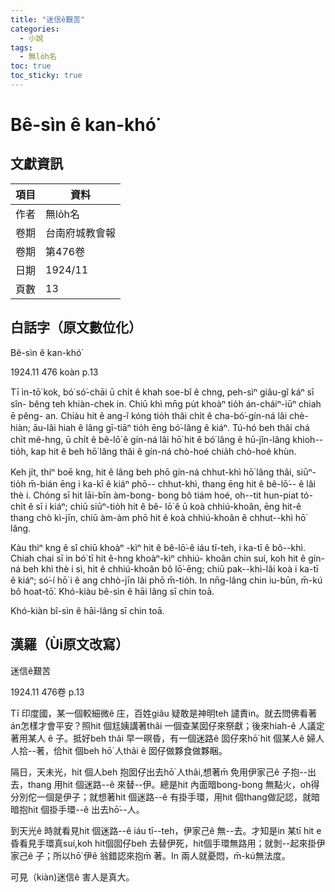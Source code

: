 ```yaml
---
title: "迷信ê艱苦"
categories:
  - 小說
tags:
  - 無lo̍h名
toc: true
toc_sticky: true
---
```


# Bê-sìn ê kan-khó͘

## 文獻資訊

| 項目 | 資料 |
|---|---|
| 作者 | 無lo̍h名 |
| 卷期 | 台南府城教會報 |
| 卷期 | 第476卷 |
| 日期 | 1924/11 |
| 頁數 | 13 |

## 白話字（原文數位化）

Bê-sìn ê kan-khó͘

1924.11 476 koàn p.13

Tī ìn-tō͘ kok, bó͘ só͘-chāi ū chi̍t ê khah soe-bî ê chng, peh-sìⁿ giâu-gî káⁿ sī sîn- bêng teh khiàn-chek in. Chiū khì mn̄g pu̍t khoàⁿ tio̍h án-cháiⁿ-iūⁿ chiah ē pêng- an. Chiàu hit ê ang-î kóng tio̍h thâi chi̍t ê cha-bó͘-gín-ná lâi chè-hiàn; āu-lâi hiah ê lâng gī-tiāⁿ tio̍h ēng bó͘-lâng ê kiáⁿ. Tú-hó beh thâi chá chi̍t mê-hng, ū chi̍t ê bê-lō͘ ê gín-ná lâi hō͘ hit ê bó͘ lâng ê hū-jîn-lâng khioh--tio̍h, kap hit ê beh hō͘ lâng thâi ê gín-ná chò-hoé chia̍h chò-hoé khùn.

Keh ji̍t, thiⁿ boē kng, hit ê lâng beh phō gín-ná chhut-khì hō͘ lâng thâi, siūⁿ- tio̍h m̄-bián ēng i ka-kī ê kiáⁿ phō-- chhut-khì, thang ēng hit ê bê-lō͘-- ê lâi thè i. Chóng sī hit lāi-bīn àm-bong- bong bô tiám hoé, oh--tit hun-piat tó- chi̍t ê sī i kiáⁿ; chiū siūⁿ-tio̍h hit ê bê- lō͘ ê ū koà chhiú-khoân, ēng hit-ê thang chò kì-jīn, chiū àm-àm phō hit ê koà chhiú-khoân ê chhut--khì hō͘ lâng.

Kàu thiⁿ kng ê sî chiū khoàⁿ -kìⁿ hit ê bê-lō͘-ê iáu tī-teh, i ka-tī ê bô--khì. Chiah chai sī in bó͘ tī hit ê-hng khoàⁿ-kìⁿ chhiú- khoân chin suí, koh hit ê gín-ná beh khì thè i sì, hit ê chhiú-khoân bô lō͘-ēng; chiū pak--khì-lâi koà i ka-tī ê kiáⁿ; só͘-í hō͘ i ê ang chhò-jīn lâi phō m̄-tio̍h. In nn̄g-lâng chin iu-būn, m̄-kú bô hoat-tō͘. Khó-kiàu bê-sìn ê hāi lâng sī chin toā.

Khó-kiàn bî-sìn ê hāi-lâng sī chin toā.

## 漢羅（Ùi原文改寫）

迷信ê艱苦

1924.11 476卷 p.13

Tī 印度國，某一個較細微ê 庄，百姓giâu 疑敢是神明teh 譴責in。就去問佛看著án怎樣才會平安？照hit 個尪姨講著thâi 一個查某囡仔來祭獻；後來hiah-ê 人議定著用某人 ê 子。抵好beh thâi 早一暝昏，有一個迷路ê 囡仔來hō͘ hit 個某人ê 婦人人拾--著，佮hit 個beh hō͘ 人thâi ê 囡仔做夥食做夥睏。

隔日，天未光，hit 個人beh 抱囡仔出去hō͘ 人thâi,想著m̄ 免用伊家己ê 子抱--出去，thang 用hit 個迷路--ê 來替--伊。總是hit 內面暗bong-bong 無點火，oh得分別佗一個是伊子；就想著hit 個迷路--ê 有掛手環，用hit 個thang做記認，就暗暗抱hit 個掛手環--ê 出去hō͘--人。

到天光ê 時就看見hit 個迷路--ê iáu tī--teh，伊家己ê 無--去。才知是in 某tī hit e昏看見手環真suí,koh hit個囡仔beh 去替伊死，hit個手環無路用；就剝--起來掛伊家己ê 子；所以hō͘ 伊ê 翁錯認來抱m̄ 著。In 兩人就憂悶，m̄-kú無法度。

可見（kiàn)迷信ê 害人是真大。
